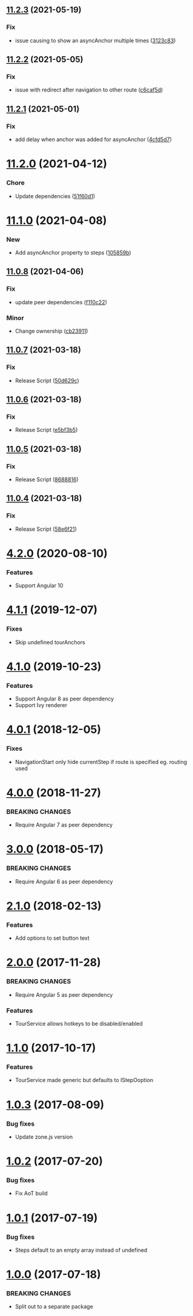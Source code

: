 ## [11.2.3](https://github.com/ngx-tour/ngx-tour-core/compare/v11.2.2...v11.2.3) (2021-05-19)


### Fix

* issue causing to show an asyncAnchor multiple times ([3123c83](https://github.com/ngx-tour/ngx-tour-core/commit/3123c83986a771742b7b8dee83d9f752dda674fe))

## [11.2.2](https://github.com/ngx-tour/ngx-tour-core/compare/v11.2.1...v11.2.2) (2021-05-05)


### Fix

* issue with redirect after navigation to other route ([c6caf5d](https://github.com/ngx-tour/ngx-tour-core/commit/c6caf5d17143876871dbbbf87e846cb661a11893))

## [11.2.1](https://github.com/ngx-tour/ngx-tour-core/compare/v11.2.0...v11.2.1) (2021-05-01)


### Fix

* add delay when anchor was added for asyncAnchor ([4cfd5d7](https://github.com/ngx-tour/ngx-tour-core/commit/4cfd5d7cb26b1653a0eea860b02f1692ba0022ef))

# [11.2.0](https://github.com/ngx-tour/ngx-tour-core/compare/v11.1.0...v11.2.0) (2021-04-12)


### Chore

* Update dependencies ([51f60d1](https://github.com/ngx-tour/ngx-tour-core/commit/51f60d19cfa9e47ad530692ae3c4e45e3ab13361))

# [11.1.0](https://github.com/ngx-tour/ngx-tour-core/compare/v11.0.8...v11.1.0) (2021-04-08)


### New

* Add asyncAnchor property to steps ([105859b](https://github.com/ngx-tour/ngx-tour-core/commit/105859bc4e8d54b47e9cb2133729a4b4207b91f0))

## [11.0.8](https://github.com/ngx-tour/ngx-tour-core/compare/v11.0.7...v11.0.8) (2021-04-06)

### Fix

- update peer dependencies ([f110c22](https://github.com/ngx-tour/ngx-tour-core/commit/f110c2238a71390b35c33ee4a173dbbd65af33f1))

### Minor

- Change ownership ([cb23911](https://github.com/ngx-tour/ngx-tour-core/commit/cb239115ca4c87370a2b502c0dbf3c89e4db8b4a))

## [11.0.7](https://github.com/ngx-tour/ngx-tour-core/compare/v11.0.6...v11.0.7) (2021-03-18)

### Fix

- Release Script ([50d629c](https://github.com/ngx-tour/ngx-tour-core/commit/50d629cb8cd94a59ec6074597a0fa0ea3671f7ef))

## [11.0.6](https://github.com/ngx-tour/ngx-tour-core/compare/v11.0.5...v11.0.6) (2021-03-18)

### Fix

- Release Script ([e5bf3b5](https://github.com/ngx-tour/ngx-tour-core/commit/e5bf3b5c9c642939998b5b849342c4095e75b5d1))

## [11.0.5](https://github.com/ngx-tour/ngx-tour-core/compare/v11.0.4...v11.0.5) (2021-03-18)

### Fix

- Release Script ([8688816](https://github.com/ngx-tour/ngx-tour-core/commit/86888168b33c2277dbd6f96bc759f2e94251b860))

## [11.0.4](https://github.com/ngx-tour/ngx-tour-core/compare/v11.0.3...v11.0.4) (2021-03-18)

### Fix

- Release Script ([58e6f21](https://github.com/ngx-tour/ngx-tour-core/commit/58e6f2150d13b77ce47f2889998cbf829c75c809))

<a name="4.2.0"></a>

# [4.2.0](https://github.com/isaacplmann/ngx-tour) (2020-08-10)

### Features

- Support Angular 10

<a name="4.1.1"></a>

# [4.1.1](https://github.com/isaacplmann/ngx-tour) (2019-12-07)

### Fixes

- Skip undefined tourAnchors

<a name="4.1.0"></a>

# [4.1.0](https://github.com/isaacplmann/ngx-tour) (2019-10-23)

### Features

- Support Angular 8 as peer dependency
- Support Ivy renderer

<a name="4.0.1"></a>

# [4.0.1](https://github.com/isaacplmann/ngx-tour) (2018-12-05)

### Fixes

- NavigationStart only hide currentStep if route is specified eg. routing used

<a name="4.0.0"></a>

# [4.0.0](https://github.com/isaacplmann/ngx-tour) (2018-11-27)

### BREAKING CHANGES

- Require Angular 7 as peer dependency

<a name="3.0.0"></a>

# [3.0.0](https://github.com/isaacplmann/ngx-tour) (2018-05-17)

### BREAKING CHANGES

- Require Angular 6 as peer dependency

<a name="2.1.0"></a>

# [2.1.0](https://github.com/isaacplmann/ngx-tour) (2018-02-13)

### Features

- Add options to set button text

<a name="2.0.0"></a>

# [2.0.0](https://github.com/isaacplmann/ngx-tour) (2017-11-28)

### BREAKING CHANGES

- Require Angular 5 as peer dependency

### Features

- TourService allows hotkeys to be disabled/enabled

<a name="1.1.0"></a>

# [1.1.0](https://github.com/isaacplmann/ngx-tour) (2017-10-17)

### Features

- TourService made generic but defaults to IStepOoption

<a name="1.0.3"></a>

# [1.0.3](https://github.com/isaacplmann/ngx-tour) (2017-08-09)

### Bug fixes

- Update zone.js version

<a name="1.0.2"></a>

# [1.0.2](https://github.com/isaacplmann/ngx-tour) (2017-07-20)

### Bug fixes

- Fix AoT build

<a name="1.0.1"></a>

# [1.0.1](https://github.com/isaacplmann/ngx-tour) (2017-07-19)

### Bug fixes

- Steps default to an empty array instead of undefined

<a name="1.0.0"></a>

# [1.0.0](https://github.com/isaacplmann/ngx-tour) (2017-07-18)

### BREAKING CHANGES

- Split out to a separate package
